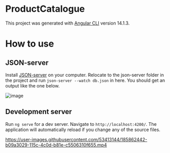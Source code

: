 # ProductCatalogue

This project was generated with [Angular CLI](https://github.com/angular/angular-cli) version 14.1.3.

# How to use

## JSON-server

Install [JSON-server](https://github.com/typicode/json-server) on your computer. Relocate to the json-server folder in the project and run `json-server --watch db.json` in here. You should get an output like the one below.

![image](https://user-images.githubusercontent.com/53413144/185869983-e9df2648-7203-4c8c-a5b1-5cb7423033de.png)



## Development server

Run `ng serve` for a dev server. Navigate to `http://localhost:4200/`. The application will automatically reload if you change any of the source files.






https://user-images.githubusercontent.com/53413144/185862442-b09a3029-115c-4c0d-b81e-c5506310f655.mp4


